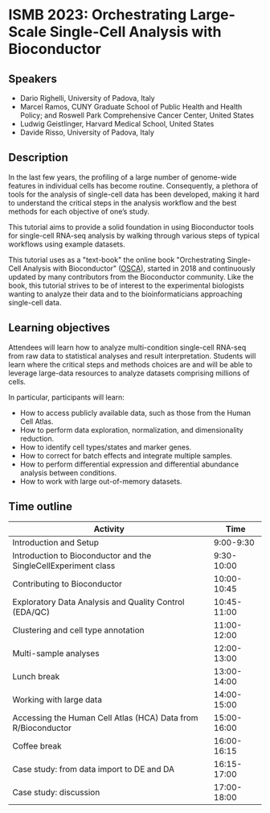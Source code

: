 # ISMB 2023: Orchestrating Large-Scale Single-Cell Analysis with Bioconductor

## Speakers

* Dario Righelli, University of Padova, Italy
* Marcel Ramos, CUNY Graduate School of Public Health and Health Policy; and Roswell Park Comprehensive Cancer Center, United States
* Ludwig Geistlinger, Harvard Medical School, United States
* Davide Risso, University of Padova, Italy

## Description

In the last few years, the profiling of a large number of genome-wide features
in individual cells has become routine. Consequently, a plethora of tools for
the analysis of single-cell data has been developed, making it hard to understand
the critical steps in the analysis workflow and the best methods for each objective
of one’s study.

This tutorial aims to provide a solid foundation in using Bioconductor tools
for single-cell RNA-seq analysis by walking through various steps of typical
workflows using example datasets.

This tutorial uses as a "text-book" the online book "Orchestrating Single-Cell
Analysis with Bioconductor"
([OSCA](https://bioconductor.org/books/release/OSCA/)), 
started in 2018 and continuously updated by many contributors from the Bioconductor
community. Like the book, this tutorial strives to be of interest to the
experimental biologists wanting to analyze their data and to the bioinformaticians
approaching single-cell data.

## Learning objectives

Attendees will learn how to analyze multi-condition single-cell RNA-seq from
raw data to statistical analyses and result interpretation. Students will learn
where the critical steps and methods choices are and will be able to leverage
large-data resources to analyze datasets comprising millions of cells.

In particular, participants will learn:

* How to access publicly available data, such as those from the Human Cell Atlas.
* How to perform data exploration, normalization, and dimensionality reduction.
* How to identify cell types/states and marker genes.
* How to correct for batch effects and integrate multiple samples.
* How to perform differential expression and differential abundance analysis between conditions.
* How to work with large out-of-memory datasets.

## Time outline

| Activity                     | Time |
|------------------------------|------|
| Introduction and Setup                                          | 9:00-9:30    |
| Introduction to Bioconductor and the SingleCellExperiment class | 9:30-10:00   |
| Contributing to Bioconductor                                    | 10:00-10:45  |
| Exploratory Data Analysis and Quality Control (EDA/QC)          | 10:45-11:00  |
| Clustering and cell type annotation                             | 11:00-12:00  |
| Multi-sample analyses                                           | 12:00-13:00  |
| Lunch break                                                     | 13:00-14:00  |
| Working with large data                                         | 14:00-15:00  |
| Accessing the Human Cell Atlas (HCA) Data from R/Bioconductor   | 15:00-16:00  |
| Coffee break                                                    | 16:00-16:15  |
| Case study: from data import to DE and DA                       | 16:15-17:00  |
| Case study: discussion                                          | 17:00-18:00  |

